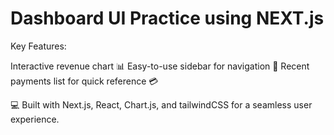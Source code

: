 # Dashboard UI Practice using NEXT.js

Key Features:

Interactive revenue chart 📊
Easy-to-use sidebar for navigation 📂
Recent payments list for quick reference 💳

💻 Built with Next.js, React, Chart.js, and tailwindCSS for a seamless user experience.
